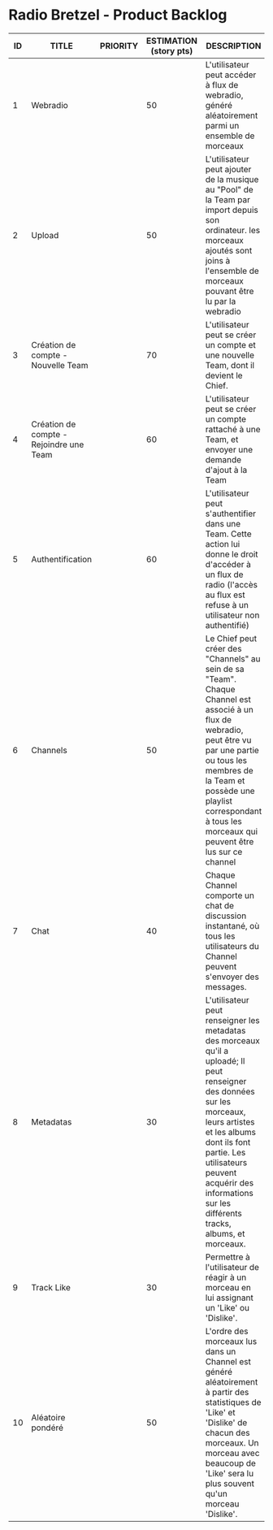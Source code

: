 # Radio Bretzel - Product Backlog

ID | TITLE | PRIORITY | ESTIMATION (story pts) | DESCRIPTION | COMMENTS
---|-------|----------|------------------------|-------------|---------
1 | Webradio | | 50 | L'utilisateur peut accéder à flux de webradio, généré aléatoirement parmi un ensemble de morceaux |
2 | Upload | | 50 | L'utilisateur peut ajouter de la musique au "Pool" de la Team par import depuis son ordinateur. les morceaux ajoutés sont joins à l'ensemble de morceaux pouvant être lu par la webradio |
3 | Création de compte - Nouvelle Team | | 70 | L'utilisateur peut se créer un compte et une nouvelle Team, dont il devient le Chief. |
4 | Création de compte - Rejoindre une Team | | 60 | L'utilisateur peut se créer un compte rattaché à une Team, et envoyer une demande d'ajout à la Team |
5 | Authentification | | 60 | L'utilisateur peut s'authentifier dans une Team. Cette action lui donne le droit d'accéder à un flux de radio (l'accès au flux est refuse à un utilisateur non authentifié) |
6 | Channels | | 50 | Le Chief peut créer des "Channels" au sein de sa "Team". Chaque Channel est associé à un flux de webradio, peut être vu par une partie ou tous les membres de la Team et possède une playlist correspondant à tous les morceaux qui peuvent être lus sur ce channel |
7 | Chat | | 40 | Chaque Channel comporte un chat de discussion instantané, où tous les utilisateurs du Channel peuvent s'envoyer des messages. |
8 | Metadatas | | 30 | L'utilisateur peut renseigner les metadatas des morceaux qu'il a uploadé; Il peut renseigner des données sur les morceaux, leurs artistes et les albums dont ils font partie. Les utilisateurs peuvent acquérir des informations sur les différents tracks, albums, et morceaux. |
9 | Track Like | | 30 | Permettre à l'utilisateur de réagir à un morceau en lui assignant un 'Like' ou 'Dislike'. |
10 | Aléatoire pondéré | | 50 | L'ordre des morceaux lus dans un Channel est généré aléatoirement à partir des statistiques de 'Like' et 'Dislike' de chacun des morceaux. Un morceau avec beaucoup de 'Like' sera lu plus souvent qu'un morceau 'Dislike'. |
